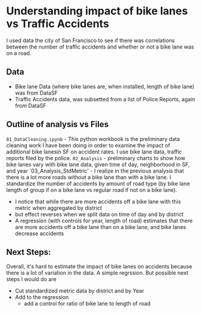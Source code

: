 # Understanding impact of bike lanes vs Traffic Accidents

I used data the city of San Francisco to see if there was correlations between the number of traffic accidents and whether or not a bike lane was on a road.

## Data
* Bike lane Data (where bike lanes are, when installed, length of bike lane) was from DataSF
* Traffic Accidents data, was subsetted from a list of Police Reports, again from DataSF

## Outline of analysis vs Files
`01_DataCleaning.ipynb` - This python workbook is the preliminary data cleaning work I have been doing in order to examine the impact of additional bike lanesin SF on accident rates. I use bike lane data, traffic reports filed by the police.
`02_Analysis` - preliminary charts to show how bike lanes vary with bike lane data, given time of day, neighborhood in SF, and year
`03_Analysis_StdMetric' - I realize in the previous analysis that there is a lot more roads without a bike lane than with a bike lane. I standardize the number of accidents by amount of road type (by bike lane length of group if on a bike lane vs regular road if not on a bike lane). 
* I notice that while there are more accidents off a bike lane with this metric when aggregated by district
* but effect reverses when we split data on time of day and by district 
* A regression (with controls for year, length of road) estimates that there are more accidents off a bike lane than on a bike lane, and bike lanes decrease accidents

## Next Steps:
Overall, it's hard to estimate the impact of bike lanes on accidents because there is a lot of variation in the data. A simple regrssion. But possible next steps I would do are
* Cut standardized metric data by district and by Year
* Add to the regression
	* add a control for ratio of bike lane to length of road 